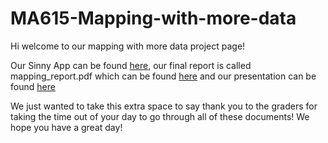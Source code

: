 # MA615-Mapping-with-more-data

Hi welcome to our mapping with more data project page!

Our Sinny App can be found [here](https://zhuangbc.shinyapps.io/FEMA_Project/), our final report is called mapping_report.pdf which can be found [here](https://github.com/zixuan0738/MA615-Mapping-with-more-data/blob/main/Mapping_report.pdf)
and our presentation can be found [here](http://rpubs.com/zixuan0738/MapPresentation)

We just wanted to take this extra space to say thank you to the graders for taking the time out of your day to go through all of these documents! We hope you have a great day!
